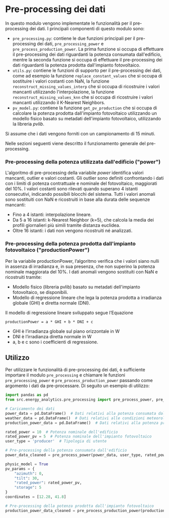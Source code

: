 # Pre-processing dei dati

In questo modulo vengono implementate le funzionalità per il pre-processing dei dati. I principali componenti di questo modulo sono:

- `pre_processing.py`: contiene le due funzioni principali per il pre-processing dei dati, `pre_processing_power` e `pre_process_production_power`. La prima funzione si occupa di effettuare il pre-processing dei dati riguardanti la potenza consumata dall'edificio, mentre la seconda funzione si occupa di effettuare il pre-processing dei dati riguardanti la potenza prodotta dall'impianto fotovoltaico.
- `utils.py`: contiene le funzioni di supporto per il pre-processing dei dati, come ad esempio la funzione `replace_constant_values` che si occupa di sostituire i valori costanti con NaN, la funzione `reconstruct_missing_values_interp` che si occupa di ricostruire i valori mancanti utilizzando l'interpolazione, la funzione `reconstruct_missing_values_knn` che si occupa di ricostruire i valori mancanti utilizzando il K-Nearest Neighbors.
- `pv_model.py`: contiene la funzione `get_pv_production` che si occupa di calcolare la potenza prodotta dall'impianto fotovoltaico utilizzando un modello fisico basato su metadati dell'impianto fotovoltaico, utilizzando la libreria _pvlib_.

Si assume che i dati vengono forniti con un campionamento di 15 minuti.


Nelle sezioni seguenti viene descritto il funzionamento generale del pre-processing.

### Pre-processing della potenza utilizzata dall'edificio ("power")

L'algoritmo di pre-processing della variabile _power_ identifica valori mancanti, outlier e valori costanti. Gli outlier sono definiti confrontando i dati con i limiti di potenza contrattuale e nominale del fotovoltaico, maggiorati del 10%. I valori costanti sono rilevati quando superano 4 istanti consecutivi, indicando possibili blocchi del sistema. Tutti i valori anomali sono sostituiti con NaN e ricostruiti in base alla durata delle sequenze mancanti:
- Fino a 4 istanti: interpolazione lineare.
- Da 5 a 16 istanti: k-Nearest Neighbor (k=5), che calcola la media dei profili giornalieri più simili tramite distanza euclidea.
- Oltre 16 istanti: i dati non vengono ricostruiti né analizzati. 

### Pre-processing della potenza prodotta dall'impianto fotovoltaico ("productionPower")

Per la variabile productionPower, l’algoritmo verifica che i valori siano nulli in assenza di irradianza e, in sua presenza, che non superino la potenza nominale maggiorata del 10%. I dati anomali vengono sostituiti con NaN e ricostruiti tramite:
- Modello fisico (libreria pvlib) basato su metadati dell'impianto fotovoltaico, se disponibili.
- Modello di regressione lineare che lega la potenza prodotta a irradianza globale (GHI) e diretta normale (DNI). 

Il modello di regressione lineare sviluppato segue l’Equazione 

`productionPower = a * GHI + b * DNI + c`

- GHI è l’irradianza globale sul piano orizzontale in W
- DNI è l’irradianza diretta normale in W
- a, b e c sono i coefficienti di regressione.


## Utilizzo

Per utilizzare le funzionalità di pre-processing dei dati, è sufficiente importare il modulo `pre_processing` e chiamare le funzioni `pre_processing_power` e `pre_process_production_power` passando come argomento i dati da pre-processare. Di seguito un esempio di utilizzo:

```python
import pandas as pd
from src.energy_analytics.pre_processing import pre_process_power, pre_process_production_power

# Caricamento dei dati
power_data = pd.DataFrame()  # Dati relativi alla potenza consumata dall'edificio
weather_data = pd.DataFrame()  # Dati relativi alle condizioni meteorologiche
production_power_data = pd.DataFrame()  # Dati relativi alla potenza prodotta dall'impianto fotovoltaico

rated_power = 10  # Potenza nominale dell'edificio
rated_power_pv = 5  # Potenza nominale dell'impianto fotovoltaico
user_type = 'producer'  # Tipologia di utente

# Pre-processing della potenza consumata dall'edificio
power_data_cleaned = pre_process_power(power_data, user_type, rated_power, rated_power_pv, max_missing_interp=4, max_missing_knn=24)

physic_model = True
pv_params = {
    "azimuth": 0,
    "tilt": 30,
    "rated_power": rated_power_pv,
    "storage": 5
}
coordinates = [12.28, 41.8]

# Pre-processing della potenza prodotta dall'impianto fotovoltaico
production_power_data_cleaned = pre_process_production_power(production_power_data, weather_data, physic_model, pv_params, coordinates)
```
